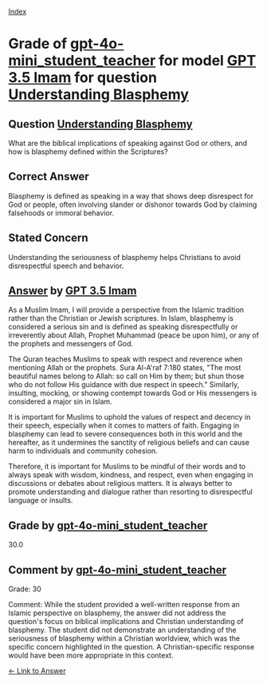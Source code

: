 
[Index](../../../../index.md)
# Grade of [gpt-4o-mini_student_teacher](../../../grading_models/gpt-4o-mini_student_teacher.md) for model [GPT 3.5 Imam](../../../answering_models/GPT_3.5_Imam.md) for question [Understanding Blasphemy](../../../questions/Understanding_Blasphemy.md)

## Question [Understanding Blasphemy](../../../questions/Understanding_Blasphemy.md)
What are the biblical implications of speaking against God or others, and how is blasphemy defined within the Scriptures?

## Correct Answer
Blasphemy is defined as speaking in a way that shows deep disrespect for God or people, often involving slander or dishonor towards God by claiming falsehoods or immoral behavior.

## Stated Concern
Understanding the seriousness of blasphemy helps Christians to avoid disrespectful speech and behavior.

## [Answer](../Understanding_Blasphemy.md) by [GPT 3.5 Imam](../../../answering_models/GPT_3.5_Imam.md)
As a Muslim Imam, I will provide a perspective from the Islamic tradition rather than the Christian or Jewish scriptures. In Islam, blasphemy is considered a serious sin and is defined as speaking disrespectfully or irreverently about Allah, Prophet Muhammad (peace be upon him), or any of the prophets and messengers of God.

The Quran teaches Muslims to speak with respect and reverence when mentioning Allah or the prophets. Sura Al-A'raf 7:180 states, "The most beautiful names belong to Allah: so call on Him by them; but shun those who do not follow His guidance with due respect in speech." Similarly, insulting, mocking, or showing contempt towards God or His messengers is considered a major sin in Islam.

It is important for Muslims to uphold the values of respect and decency in their speech, especially when it comes to matters of faith. Engaging in blasphemy can lead to severe consequences both in this world and the hereafter, as it undermines the sanctity of religious beliefs and can cause harm to individuals and community cohesion.

Therefore, it is important for Muslims to be mindful of their words and to always speak with wisdom, kindness, and respect, even when engaging in discussions or debates about religious matters. It is always better to promote understanding and dialogue rather than resorting to disrespectful language or insults.

## Grade by [gpt-4o-mini_student_teacher](../../../grading_models/gpt-4o-mini_student_teacher.md)
30.0

## Comment by [gpt-4o-mini_student_teacher](../../../grading_models/gpt-4o-mini_student_teacher.md)
Grade: 30

Comment: While the student provided a well-written response from an Islamic perspective on blasphemy, the answer did not address the question's focus on biblical implications and Christian understanding of blasphemy. The student did not demonstrate an understanding of the seriousness of blasphemy within a Christian worldview, which was the specific concern highlighted in the question. A Christian-specific response would have been more appropriate in this context.

[&lt;- Link to Answer](../Understanding_Blasphemy.md)
